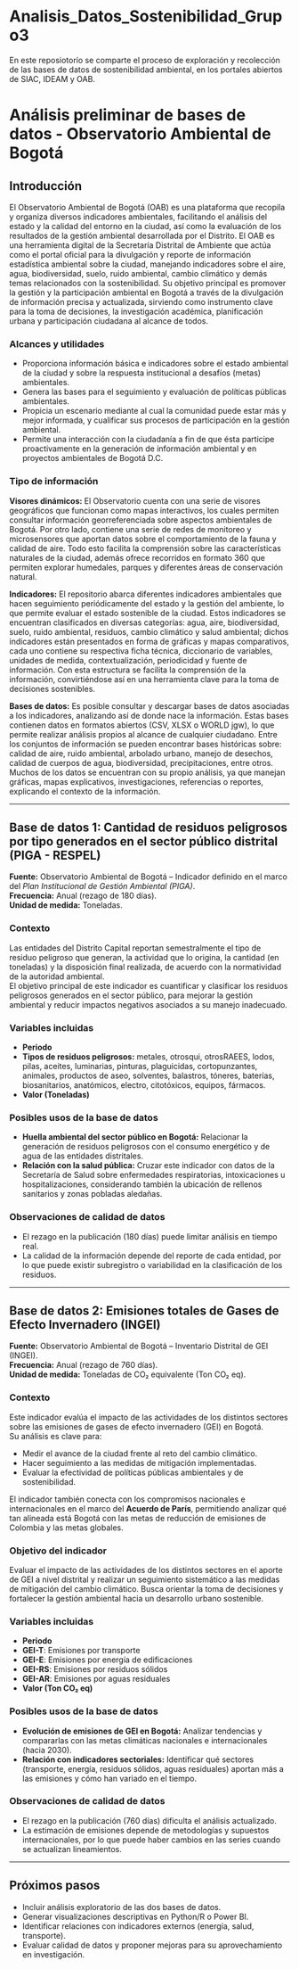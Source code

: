 # Analisis_Datos_Sostenibilidad_Grupo3
En este reposiotorío se comparte el proceso de exploración y recolección de las bases de datos de sostenibilidad ambiental, en los portales abiertos de SIAC, IDEAM y OAB.


# Análisis preliminar de bases de datos - Observatorio Ambiental de Bogotá

## Introducción
El Observatorio Ambiental de Bogotá (OAB) es una plataforma que recopila y organiza
diversos indicadores ambientales, facilitando el análisis del estado y la calidad del entorno
en la ciudad, así como la evaluación de los resultados de la gestión ambiental desarrollada
por el Distrito. El OAB es una herramienta digital de la Secretaría Distrital de Ambiente que
actúa como el portal oficial para la divulgación y reporte de información estadística
ambiental sobre la ciudad, manejando indicadores sobre el aire, agua, biodiversidad, suelo,
ruido ambiental, cambio climático y demás temas relacionados con la sostenibilidad. Su
objetivo principal es promover la gestión y la participación ambiental en Bogotá a través
de la divulgación de información precisa y actualizada, sirviendo como instrumento clave
para la toma de decisiones, la investigación académica, planificación urbana y participación
ciudadana al alcance de todos.

### Alcances y utilidades
- Proporciona información básica e indicadores sobre el estado ambiental de la ciudad
y sobre la respuesta institucional a desafíos (metas) ambientales.  
- Genera las bases para el seguimiento y evaluación de políticas públicas
ambientales.  
- Propicia un escenario mediante al cual la comunidad puede estar más y mejor
informada, y cualificar sus procesos de participación en la gestión ambiental.  
- Permite una interacción con la ciudadanía a fin de que ésta participe proactivamente
en la generación de información ambiental y en proyectos ambientales de Bogotá
D.C.  

### Tipo de información
**Visores dinámicos:** El Observatorio cuenta con una serie de visores geográficos que
funcionan como mapas interactivos, los cuales permiten consultar información
georreferenciada sobre aspectos ambientales de Bogotá. Por otro lado, contiene una serie
de redes de monitoreo y microsensores que aportan datos sobre el comportamiento de la
fauna y calidad de aire. Todo esto facilita la comprensión sobre las características naturales
de la ciudad, además ofrece recorridos en formato 360 que permiten explorar humedales,
parques y diferentes áreas de conservación natural.  

**Indicadores:** El repositorio abarca diferentes indicadores ambientales que hacen
seguimiento periódicamente del estado y la gestión del ambiente, lo que permite evaluar el
estado sostenible de la ciudad. Estos indicadores se encuentran clasificados en diversas
categorías: agua, aire, biodiversidad, suelo, ruido ambiental, residuos, cambio climático y
salud ambiental; dichos indicadores están presentados en forma de gráficas y mapas
comparativos, cada uno contiene su respectiva ficha técnica, diccionario de variables,
unidades de medida, contextualización, periodicidad y fuente de información. Con esta
estructura se facilita la comprensión de la información, convirtiéndose así en una
herramienta clave para la toma de decisiones sostenibles.  

**Bases de datos:** Es posible consultar y descargar bases de datos asociadas a los
indicadores, analizando así de donde nace la información. Estas bases contienen datos en
formatos abiertos (CSV, XLSX o WORLD jgw), lo que permite realizar análisis propios al
alcance de cualquier ciudadano. Entre los conjuntos de información se pueden encontrar
bases históricas sobre: calidad de aire, ruido ambiental, arbolado urbano, manejo de
desechos, calidad de cuerpos de agua, biodiversidad, precipitaciones, entre otros. Muchos
de los datos se encuentran con su propio análisis, ya que manejan gráficas, mapas
explicativos, investigaciones, referencias o reportes, explicando el contexto de la
información.  

---

## Base de datos 1: Cantidad de residuos peligrosos por tipo generados en el sector público distrital (PIGA - RESPEL)

**Fuente:** Observatorio Ambiental de Bogotá – Indicador definido en el marco del *Plan Institucional de Gestión Ambiental (PIGA)*.  
**Frecuencia:** Anual (rezago de 180 días).  
**Unidad de medida:** Toneladas.  

### Contexto
Las entidades del Distrito Capital reportan semestralmente el tipo de residuo peligroso que generan, la actividad que lo origina, la cantidad (en toneladas) y la disposición final realizada, de acuerdo con la normatividad de la autoridad ambiental.  
El objetivo principal de este indicador es cuantificar y clasificar los residuos peligrosos generados en el sector público, para mejorar la gestión ambiental y reducir impactos negativos asociados a su manejo inadecuado.  

### Variables incluidas
- **Periodo**  
- **Tipos de residuos peligrosos:** metales, otrosqui, otrosRAEES, lodos, pilas, aceites, luminarias, pinturas, plaguicidas, cortopunzantes, animales, productos de aseo, solventes, balastros, tóneres, baterías, biosanitarios, anatómicos, electro, citotóxicos, equipos, fármacos.  
- **Valor (Toneladas)**  

### Posibles usos de la base de datos
- **Huella ambiental del sector público en Bogotá:** Relacionar la generación de residuos peligrosos con el consumo energético y de agua de las entidades distritales.  
- **Relación con la salud pública:** Cruzar este indicador con datos de la Secretaría de Salud sobre enfermedades respiratorias, intoxicaciones u hospitalizaciones, considerando también la ubicación de rellenos sanitarios y zonas pobladas aledañas.  

### Observaciones de calidad de datos
- El rezago en la publicación (180 días) puede limitar análisis en tiempo real.  
- La calidad de la información depende del reporte de cada entidad, por lo que puede existir subregistro o variabilidad en la clasificación de los residuos.  

---

## Base de datos 2: Emisiones totales de Gases de Efecto Invernadero (INGEI)

**Fuente:** Observatorio Ambiental de Bogotá – Inventario Distrital de GEI (INGEI).  
**Frecuencia:** Anual (rezago de 760 días).  
**Unidad de medida:** Toneladas de CO₂ equivalente (Ton CO₂ eq).  

### Contexto
Este indicador evalúa el impacto de las actividades de los distintos sectores sobre las emisiones de gases de efecto invernadero (GEI) en Bogotá.  
Su análisis es clave para:  
- Medir el avance de la ciudad frente al reto del cambio climático.  
- Hacer seguimiento a las medidas de mitigación implementadas.  
- Evaluar la efectividad de políticas públicas ambientales y de sostenibilidad.  

El indicador también conecta con los compromisos nacionales e internacionales en el marco del **Acuerdo de París**, permitiendo analizar qué tan alineada está Bogotá con las metas de reducción de emisiones de Colombia y las metas globales.  

### Objetivo del indicador
Evaluar el impacto de las actividades de los distintos sectores en el aporte de GEI a nivel distrital y realizar un seguimiento sistemático a las medidas de mitigación del cambio climático. Busca orientar la toma de decisiones y fortalecer la gestión ambiental hacia un desarrollo urbano sostenible.  

### Variables incluidas
- **Periodo**  
- **GEI-T**: Emisiones por transporte  
- **GEI-E**: Emisiones por energía de edificaciones  
- **GEI-RS**: Emisiones por residuos sólidos  
- **GEI-AR**: Emisiones por aguas residuales  
- **Valor (Ton CO₂ eq)**  

### Posibles usos de la base de datos
- **Evolución de emisiones de GEI en Bogotá:** Analizar tendencias y compararlas con las metas climáticas nacionales e internacionales (hacia 2030).  
- **Relación con indicadores sectoriales:** Identificar qué sectores (transporte, energía, residuos sólidos, aguas residuales) aportan más a las emisiones y cómo han variado en el tiempo.  

### Observaciones de calidad de datos
- El rezago en la publicación (760 días) dificulta el análisis actualizado.  
- La estimación de emisiones depende de metodologías y supuestos internacionales, por lo que puede haber cambios en las series cuando se actualizan lineamientos.  

---

## Próximos pasos
- Incluir análisis exploratorio de las dos bases de datos.  
- Generar visualizaciones descriptivas en Python/R o Power BI.  
- Identificar relaciones con indicadores externos (energía, salud, transporte).  
- Evaluar calidad de datos y proponer mejoras para su aprovechamiento en investigación.  
